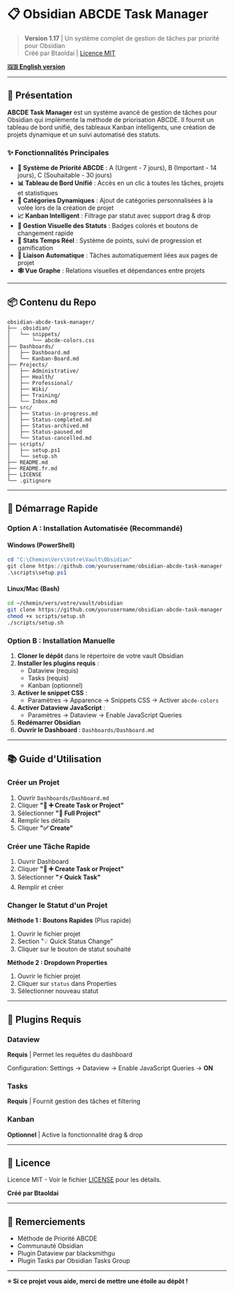 # 📋 Obsidian ABCDE Task Manager

> **Version 1.17** | Un système complet de gestion de tâches par priorité pour Obsidian  
> Créé par Btaoldai | [Licence MIT](LICENSE)

**[🇬🇧 English version](README.md)**

---

## 🎯 Présentation

**ABCDE Task Manager** est un système avancé de gestion de tâches pour Obsidian qui implémente la méthode de priorisation ABCDE. Il fournit un tableau de bord unifié, des tableaux Kanban intelligents, une création de projets dynamique et un suivi automatisé des statuts.

### ✨ Fonctionnalités Principales

- **🎯 Système de Priorité ABCDE** : A (Urgent - 7 jours), B (Important - 14 jours), C (Souhaitable - 30 jours)
- **📊 Tableau de Bord Unifié** : Accès en un clic à toutes les tâches, projets et statistiques
- **🔄 Catégories Dynamiques** : Ajout de catégories personnalisées à la volée lors de la création de projet
- **📈 Kanban Intelligent** : Filtrage par statut avec support drag & drop
- **🎨 Gestion Visuelle des Statuts** : Badges colorés et boutons de changement rapide
- **📱 Stats Temps Réel** : Système de points, suivi de progression et gamification
- **🔗 Liaison Automatique** : Tâches automatiquement liées aux pages de projet
- **🕸️ Vue Graphe** : Relations visuelles et dépendances entre projets

---

## 📦 Contenu du Repo

```
obsidian-abcde-task-manager/
├── .obsidian/
│   └── snippets/
│       └── abcde-colors.css
├── Dashboards/
│   ├── Dashboard.md
│   └── Kanban-Board.md
├── Projects/
│   ├── Administrative/
│   ├── Health/
│   ├── Professional/
│   ├── Wiki/
│   ├── Training/
│   └── Inbox.md
├── src/
│   ├── Status-in-progress.md
│   ├── Status-completed.md
│   ├── Status-archived.md
│   ├── Status-paused.md
│   └── Status-cancelled.md
├── scripts/
│   ├── setup.ps1
│   └── setup.sh
├── README.md
├── README.fr.md
├── LICENSE
└── .gitignore
```

---

## 🚀 Démarrage Rapide

### Option A : Installation Automatisée (Recommandé)

#### Windows (PowerShell)

```powershell
cd "C:\Chemin\Vers\Votre\Vault\Obsidian"
git clone https://github.com/yourusername/obsidian-abcde-task-manager .
.\scripts\setup.ps1
```

#### Linux/Mac (Bash)

```bash
cd ~/chemin/vers/votre/vault/obsidian
git clone https://github.com/yourusername/obsidian-abcde-task-manager .
chmod +x scripts/setup.sh
./scripts/setup.sh
```

### Option B : Installation Manuelle

1. **Cloner le dépôt** dans le répertoire de votre vault Obsidian
2. **Installer les plugins requis** :
   - Dataview (requis)
   - Tasks (requis)
   - Kanban (optionnel)
3. **Activer le snippet CSS** :
   - Paramètres → Apparence → Snippets CSS → Activer `abcde-colors`
4. **Activer Dataview JavaScript** :
   - Paramètres → Dataview → Enable JavaScript Queries
5. **Redémarrer Obsidian**
6. **Ouvrir le Dashboard** : `Dashboards/Dashboard.md`

---

## 📚 Guide d'Utilisation

### Créer un Projet

1. Ouvrir `Dashboards/Dashboard.md`
2. Cliquer **"🎯 ➕ Create Task or Project"**
3. Sélectionner **"🎯 Full Project"**
4. Remplir les détails
5. Cliquer **"✅ Create"**

### Créer une Tâche Rapide

1. Ouvrir Dashboard
2. Cliquer **"🎯 ➕ Create Task or Project"**
3. Sélectionner **"⚡ Quick Task"**
4. Remplir et créer

### Changer le Statut d'un Projet

**Méthode 1 : Boutons Rapides** (Plus rapide)
1. Ouvrir le fichier projet
2. Section "💡 Quick Status Change"
3. Cliquer sur le bouton de statut souhaité

**Méthode 2 : Dropdown Properties**
1. Ouvrir le fichier projet
2. Cliquer sur `status` dans Properties
3. Sélectionner nouveau statut

---

## 🔌 Plugins Requis

### Dataview
**Requis** | Permet les requêtes du dashboard

Configuration: Settings → Dataview → Enable JavaScript Queries → **ON**

### Tasks
**Requis** | Fournit gestion des tâches et filtering

### Kanban
**Optionnel** | Active la fonctionnalité drag & drop

---

## 📝 Licence

Licence MIT - Voir le fichier [LICENSE](LICENSE) pour les détails.

**Créé par Btaoldai**

---

## 🙏 Remerciements

- Méthode de Priorité ABCDE
- Communauté Obsidian
- Plugin Dataview par blacksmithgu
- Plugin Tasks par Obsidian Tasks Group

---

**⭐ Si ce projet vous aide, merci de mettre une étoile au dépôt !**